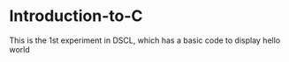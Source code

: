 # Introduction-to-C
This is the 1st experiment in DSCL, which has a basic code to display hello world
